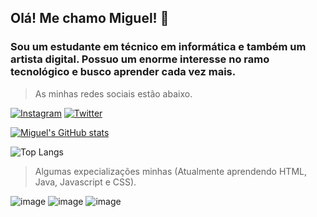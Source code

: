 ## Olá! Me chamo Miguel! 📌
### Sou um estudante em técnico em informática e também um artista digital. Possuo um enorme interesse no ramo tecnológico e busco aprender cada vez mais.

>As minhas redes sociais estão abaixo.
> 
[![Instagram](https://img.shields.io/badge/Instagram-E4405F?style=for-the-badge&logo=instagram&logoColor=white)](https://instagram.com/miguel.mevil)
[![Twitter](https://img.shields.io/badge/Twitter-1DA1F2?style=for-the-badge&logo=twitter&logoColor=white)](https://twitter.com/miguel_mevil)

[![Miguel's GitHub stats](https://github-readme-stats.vercel.app/api?username=MiguelMevil&show_icons=true&theme=merko)](https://github.com/MiguelMevil/github-readme-stats)

![Top Langs](https://github-readme-stats.vercel.app/api/top-langs/?username=MiguelMevil&theme=merko)

>Algumas expecializações minhas (Atualmente aprendendo HTML, Java, Javascript e CSS).
>

  ![image](https://github.com/MiguelMevil/MiguelMevil/assets/116851813/9141e1e1-04ef-4c80-b137-82f514a24c87)
  ![image](https://github.com/MiguelMevil/MiguelMevil/assets/116851813/c7047cd8-eac1-4044-8624-08e47f151a48)
  ![image](https://github.com/MiguelMevil/MiguelMevil/assets/116851813/8dbb8f1c-6e35-4f35-a22c-31ad7788ea43)


